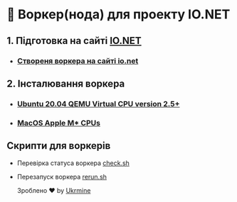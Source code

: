 # :checkered_flag: Воркер(нода) для проекту IO.NET 

## 1. Підготовка на сайті <a href="https://cloud.io.net/worker/devices/" target="_blank">IO.NET</a>

* ### [Створеня воркера на сайті io.net](Preparation_ionet_UA.md)

## 2. Інсталювання воркера
* ### [Ubuntu 20.04 QEMU Virtual CPU version 2.5+](Install_linux_UA.md)
* ### [MacOS Apple M* CPUs](Install_mac_UA.md)

## Скрипти для воркерів
- Перевірка статуса воркера <a href="https://github.com/ukrmine/ionet/raw/main/check.sh" target="_blank">check.sh</a>
- Перезапуск воркера <a href="https://github.com/ukrmine/ionet/raw/main/rerun.sh" target="_blank">rerun.sh</a>
  
  Зроблено :heart: by <a href="https://github.com/ukrmine" target="_blank">Ukrmine</a>
